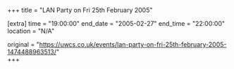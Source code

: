 +++
title = "LAN Party on Fri 25th February 2005"

[extra]
time = "19:00:00"
end_date = "2005-02-27"
end_time = "22:00:00"
location = "N/A"

original = "https://uwcs.co.uk/events/lan-party-on-fri-25th-february-2005-1474488963513/"    
+++



